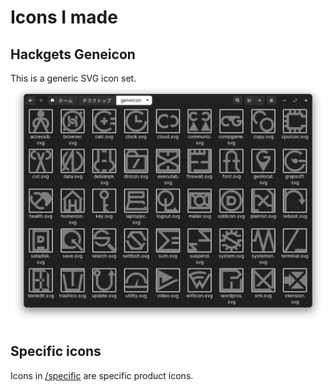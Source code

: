 # Icons I made
## Hackgets Geneicon
This is a generic SVG icon set.
![Thumbnail](geneicon_thumb.png)

## Specific icons
Icons in [/specific](https://github.com/Hackgets/icon/tree/main/specific) are specific product icons.
